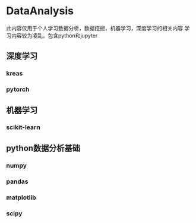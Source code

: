 # DataAnalysis
此内容仅用于个人学习数据分析，数据挖掘，机器学习，深度学习的相关内容
学习内容较为凌乱。包含python和jupyter
## 深度学习
### kreas
### pytorch
## 机器学习
### scikit-learn
## python数据分析基础
### numpy
### pandas
### matplotlib
### scipy
